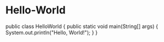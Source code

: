 # Hello-World
public class HelloWorld {
    public static void main(String[] args) {
        System.out.println("Hello, World!");
    }
}
